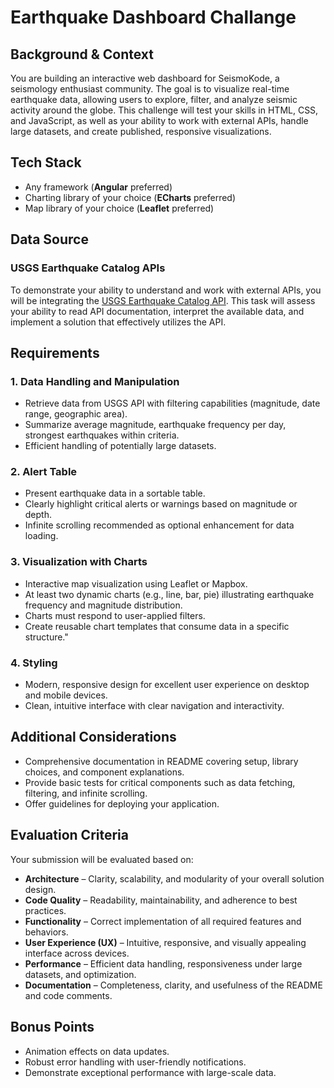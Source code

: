 # Earthquake Dashboard Challange

## Background & Context

You are building an interactive web dashboard for SeismoKode, a seismology enthusiast community. The goal is to visualize real-time earthquake data, allowing users to explore, filter, and analyze seismic activity around the globe. This challenge will test your skills in HTML, CSS, and JavaScript, as well as your ability to work with external APIs, handle large datasets, and create published, responsive visualizations.

## Tech Stack
- Any framework (**Angular** preferred)
- Charting library of your choice (**ECharts** preferred)
- Map library of your choice (**Leaflet** preferred)

## Data Source

### USGS Earthquake Catalog APIs

To demonstrate your ability to understand and work with external APIs, you will be integrating the [USGS Earthquake Catalog API](https://earthquake.usgs.gov/fdsnws/event/1). This task will assess your ability to read API documentation, interpret the available data, and implement a solution that effectively utilizes the API.

## Requirements

### 1. Data Handling and Manipulation
   - Retrieve data from USGS API with filtering capabilities (magnitude, date range, geographic area).
   - Summarize average magnitude, earthquake frequency per day, strongest earthquakes within criteria.
   - Efficient handling of potentially large datasets.

### 2. Alert Table
   - Present earthquake data in a sortable table.
   - Clearly highlight critical alerts or warnings based on magnitude or depth.
   - Infinite scrolling recommended as optional enhancement for data loading.

### 3. Visualization with Charts
   - Interactive map visualization using Leaflet or Mapbox.
   - At least two dynamic charts (e.g., line, bar, pie) illustrating earthquake frequency and magnitude distribution.
   - Charts must respond to user-applied filters.
   - Create reusable chart templates that consume data in a specific structure."

### 4. Styling
   - Modern, responsive design for excellent user experience on desktop and mobile devices.
   - Clean, intuitive interface with clear navigation and interactivity.

## Additional Considerations
   - Comprehensive documentation in README covering setup, library choices, and component explanations.
   - Provide basic tests for critical components such as data fetching, filtering, and infinite scrolling.
   - Offer guidelines for deploying your application.

## Evaluation Criteria
Your submission will be evaluated based on:

- **Architecture** – Clarity, scalability, and modularity of your overall solution design.
- **Code Quality** – Readability, maintainability, and adherence to best practices.
- **Functionality** – Correct implementation of all required features and behaviors.
- **User Experience (UX)** – Intuitive, responsive, and visually appealing interface across devices.
- **Performance** – Efficient data handling, responsiveness under large datasets, and optimization.
- **Documentation** – Completeness, clarity, and usefulness of the README and code comments.

## Bonus Points
   - Animation effects on data updates.
   - Robust error handling with user-friendly notifications.
   - Demonstrate exceptional performance with large-scale data.
